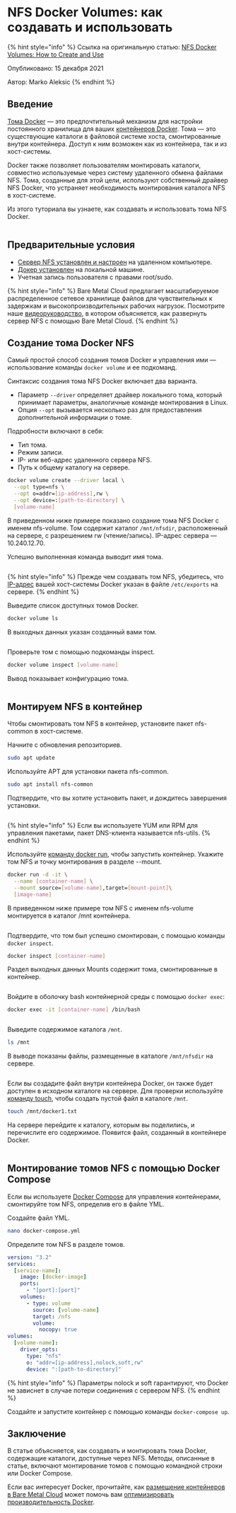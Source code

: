 # NFS Docker Volumes: как создавать и использовать

{% hint style="info" %}
Ссылка на оригинальную статью: [NFS Docker Volumes: How to Create and Use](https://phoenixnap.com/kb/nfs-docker-volumes)

Опубликовано: 15 декабря 2021

Автор: Marko Aleksic
{% endhint %}

## Введение

[Тома Docker](https://phoenixnap.com/kb/docker-volumes) — это предпочтительный механизм для настройки постоянного хранилища для ваших [контейнеров Docker](https://phoenixnap.com/kb/docker-container-management). Тома — это существующие каталоги в файловой системе хоста, смонтированные внутри контейнера. Доступ к ним возможен как из контейнера, так и из хост-системы.

Docker также позволяет пользователям монтировать каталоги, совместно используемые через систему удаленного обмена файлами NFS. Тома, созданные для этой цели, используют собственный драйвер NFS Docker, что устраняет необходимость монтирования каталога NFS в хост-системе.

Из этого туториала вы узнаете, как создавать и использовать тома NFS Docker.

<figure><img src=".gitbook/assets/nfs-1.png" alt=""><figcaption></figcaption></figure>

## Предварительные условия

* [Сервер NFS установлен и настроен](https://phoenixnap.com/kb/ubuntu-nfs-server) на удаленном компьютере.
* [Докер установлен](https://phoenixnap.com/kb/install-docker-on-ubuntu-20-04) на локальной машине.
* Учетная запись пользователя с правами root/sudo.

{% hint style="info" %}
Bare Metal Cloud предлагает масштабируемое распределенное сетевое хранилище файлов для чувствительных к задержкам и высокопроизводительных рабочих нагрузок. Посмотрите наше [видеоруководство](https://youtu.be/dt4sC3SF1do), в котором объясняется, как развернуть сервер NFS с помощью Bare Metal Cloud.
{% endhint %}

## Создание тома Docker NFS

Самый простой способ создания томов Docker и управления ими — использование команды `docker volume` и ее подкоманд.

Синтаксис создания тома NFS Docker включает два варианта.

* Параметр `--driver` определяет драйвер локального тома, который принимает параметры, аналогичные команде монтирования в Linux.
* Опция `--opt` вызывается несколько раз для предоставления дополнительной информации о томе.

Подробности включают в себя:

* Тип тома.
* Режим записи.
* IP- или веб-адрес удаленного сервера NFS.
* Путь к общему каталогу на сервере.

```bash
docker volume create --driver local \
  --opt type=nfs \
  --opt o=addr=[ip-address],rw \
  --opt device=:[path-to-directory] \
  [volume-name]
```

В приведенном ниже примере показано создание тома NFS Docker с именем nfs-volume. Том содержит каталог `/mnt/nfsdir`, расположенный на сервере, с разрешением rw (чтение/запись). IP-адрес сервера — 10.240.12.70.

Успешно выполненная команда выводит имя тома.

<figure><img src=".gitbook/assets/nfs-2.png" alt=""><figcaption></figcaption></figure>

{% hint style="info" %}
Прежде чем создавать том NFS, убедитесь, что [IP-адрес](https://phoenixnap.com/kb/how-to-find-ip-address-linux) вашей хост-системы Docker указан в файле `/etc/exports` на сервере.
{% endhint %}

Выведите список доступных томов Docker.

```bash
docker volume ls
```

В выходных данных указан созданный вами том.

<figure><img src=".gitbook/assets/nfs-3.png" alt=""><figcaption></figcaption></figure>

Проверьте том с помощью подкоманды inspect.

```bash
docker volume inspect [volume-name]
```

Вывод показывает конфигурацию тома.

<figure><img src=".gitbook/assets/nfs-4.png" alt=""><figcaption></figcaption></figure>

## Монтируем NFS в контейнер

Чтобы смонтировать том NFS в контейнер, установите пакет nfs-common в хост-системе.

Начните с обновления репозиториев.

```bash
sudo apt update
```

Используйте APT для установки пакета nfs-common.

```bash
sudo apt install nfs-common
```

Подтвердите, что вы хотите установить пакет, и дождитесь завершения установки.

<figure><img src=".gitbook/assets/nfs-5.png" alt=""><figcaption></figcaption></figure>

{% hint style="info" %}
Если вы используете YUM или RPM для управления пакетами, пакет DNS-клиента называется nfs-utils.
{% endhint %}

Используйте [команду docker run](https://phoenixnap.com/kb/docker-run-command-with-examples), чтобы запустить контейнер. Укажите том NFS и точку монтирования в разделе --mount.

```bash
docker run -d -it \
  --name [container-name] \
  --mount source=[volume-name],target=[mount-point]\
  [image-name]
```

В приведенном ниже примере том NFS с именем nfs-volume монтируется в каталог /mnt контейнера.

<figure><img src=".gitbook/assets/nfs-6.png" alt=""><figcaption></figcaption></figure>

Подтвердите, что том был успешно смонтирован, с помощью команды `docker inspect`.

```bash
docker inspect [container-name]
```

Раздел выходных данных Mounts содержит тома, смонтированные в контейнер.

<figure><img src=".gitbook/assets/nfs-7.png" alt=""><figcaption></figcaption></figure>

Войдите в оболочку bash контейнерной среды с помощью `docker exec`:

```bash
docker exec -it [container-name] /bin/bash
```

<figure><img src=".gitbook/assets/nfs-8.png" alt=""><figcaption></figcaption></figure>

Выведите содержимое каталога `/mnt`.

```bash
ls /mnt
```

В выводе показаны файлы, размещенные в каталоге `/mnt/nfsdir` на сервере.

<figure><img src=".gitbook/assets/nfs-9.png" alt=""><figcaption></figcaption></figure>

Если вы создадите файл внутри контейнера Docker, он также будет доступен в исходном каталоге на сервере. Для проверки используйте [команду touch](https://phoenixnap.com/kb/touch-command-in-linux), чтобы создать пустой файл в каталоге `/mnt`.

```bash
touch /mnt/docker1.txt
```

На сервере перейдите к каталогу, которым вы поделились, и перечислите его содержимое. Появится файл, созданный в контейнере Docker.

<figure><img src=".gitbook/assets/nfs-10.png" alt=""><figcaption></figcaption></figure>

## Монтирование томов NFS с помощью Docker Compose

Если вы используете [Docker Compose](https://phoenixnap.com/kb/docker-compose) для управления контейнерами, смонтируйте том NFS, определив его в файле YML.

Создайте файл YML.

```bash
nano docker-compose.yml
```

Определите том NFS в разделе томов.

```yaml
version: "3.2"
services:
  [service-name]:
    image: [docker-image]
    ports:
      - "[port]:[port]"
    volumes:
      - type: volume
        source: [volume-name]
        target: /nfs
        volume:
          nocopy: true
volumes:
  [volume-name]:
    driver_opts:
      type: "nfs"
      o: "addr=[ip-address],nolock,soft,rw"
      device: ":[path-to-directory]"
```

{% hint style="info" %}
Параметры nolock и soft гарантируют, что Docker не зависнет в случае потери соединения с сервером NFS.
{% endhint %}

Создайте и запустите контейнер с помощью команды `docker-compose up`.

## Заключение

В статье объясняется, как создавать и монтировать тома Docker, содержащие каталоги, доступные через NFS. Методы, описанные в статье, включают монтирование томов с помощью командной строки или Docker Compose.

Если вас интересует Docker, прочитайте, как [размещение контейнеров в Bare Metal Cloud](https://phoenixnap.com/bare-metal-cloud) может помочь вам [оптимизировать производительность Docker](https://phoenixnap.com/kb/docker-optimize-performance).

